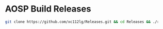 # AOSP Build Releases

```bash
git clone https://github.com/xc112lg/Releases.git && cd Releases && ./release.sh
```
